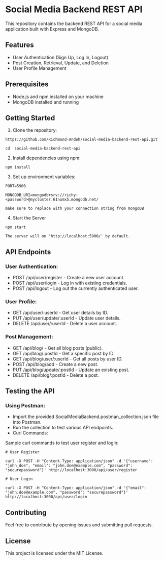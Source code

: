 # Social Media Backend REST API
This repository contains the backend REST API for a social media application built with Express and MongoDB.

## Features
- User Authentication (Sign Up, Log In, Logout)
- Post Creation, Retrieval, Update, and Deletion
- User Profile Management

## Prerequisites
- Node.js and npm installed on your machine
- MongoDB installed and running

## Getting Started
1. Clone the repository:
```
https://github.com/Richmond-Andoh/social-media-backend-rest-api.git

cd  social-media-backend-rest-api

```
2. Install dependencies using npm:
```
npm install

```
3. Set up environment variables:
```
PORT=5900

MONGODB_URI=mongodb+srv://richy:<password>@mycluster.61numx5.mongodb.net/

make sure to replace with your connection string from mongoDB
```

4. Start the Server
```
npm start

The server will on 'http://localhost:5900/' by default.
```

## API Endpoints
### User Authentication:

- POST /api/user/register - Create a new user account.
- POST /api/user/login - Log in with existing credentials.
- POST /api/logout - Log out the currently authenticated user.

### User Profile:

- GET /api/user/:userId - Get user details by ID.
- PUT /api/user/update/:userId - Update user details.
- DELETE /api/user/:userId - Delete a user account.

### Post Management:

- GET /api/blog/ - Get all blog posts (public).
- GET /api/blog/:postId - Get a specific post by ID.
- GET /api/blog/user/:userId - Get all posts by user ID.
- POST /api/blog/add - Create a new post.
- PUT /api/blog/update/:postId - Update an existing post.
- DELETE /api/blog/:postId - Delete a post.

## Testing the API

### Using Postman:

- Import the provided SocialMediaBackend.postman_collection.json file into Postman.
- Run the collection to test various API endpoints.
- Curl Commands:

Sample curl commands to test user register and login:

```
# User Register

curl -X POST -H "Content-Type: application/json" -d '{"username": "john_doe", "email": "john.doe@example.com", "password": "securepassword"}' http://localhost:3000/api/user/register

# User Login

curl -X POST -H "Content-Type: application/json" -d '{"email": "john.doe@example.com", "password": "securepassword"}' http://localhost:3000/api/user/login

```

## Contributing
 Feel free to contribute by opening issues and submitting pull requests.

## License
This project is licensed under the MIT License.